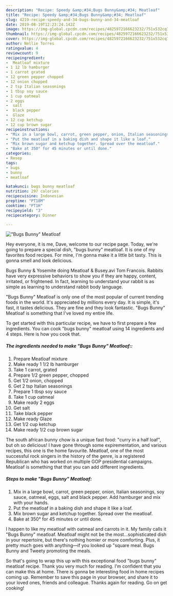 ```yaml
---
description: "Recipe: Speedy &amp;#34;Bugs Bunny&amp;#34; Meatloaf"
title: "Recipe: Speedy &amp;#34;Bugs Bunny&amp;#34; Meatloaf"
slug: 4219-recipe-speedy-and-34-bugs-bunny-and-34-meatloaf
date: 2019-08-19T12:23:24.142Z
image: https://img-global.cpcdn.com/recipes/4825972166623232/751x532cq70/bugs-bunny-meatloaf-recipe-main-photo.jpg
thumbnail: https://img-global.cpcdn.com/recipes/4825972166623232/751x532cq70/bugs-bunny-meatloaf-recipe-main-photo.jpg
cover: https://img-global.cpcdn.com/recipes/4825972166623232/751x532cq70/bugs-bunny-meatloaf-recipe-main-photo.jpg
author: Nellie Torres
ratingvalue: 4
reviewcount: 9
recipeingredient:
-  Meatloaf mixture
- 1 12 lb hamburger
- 1 carrot grated
- 12 green pepper chopped
- 12 onion chopped
- 2 tsp Italian seasonings
- 1 tbsp soy sauce
- 1 cup oatmeal
- 2 eggs
-  salt
-  black pepper
-  Glaze
- 12 cup ketchup
- 12 cup brown sugar
recipeinstructions:
- "Mix in a large bowl, carrot, green pepper, onion, Italian seasonings, soy sauce, oatmeal, eggs, salt and black pepper. Add hamburger and mix with your hands."
- "Put the meatloaf in a baking dish and shape it like a loaf."
- "Mix brown sugar and ketchup together. Spread over the meatloaf."
- "Bake at 350° for 45 minutes or until done."
categories:
- Resep
tags:
- bugs
- bunny
- meatloaf

katakunci: bugs bunny meatloaf
nutrition: 297 calories
recipecuisine: Indonesian
preptime: "PT18M"
cooktime: "PT1H"
recipeyield: "3"
recipecategory: Dinner

---
```



![&#34;Bugs Bunny&#34; Meatloaf](https://img-global.cpcdn.com/recipes/4825972166623232/751x532cq70/bugs-bunny-meatloaf-recipe-main-photo.jpg)

Hey everyone, it is me, Dave, welcome to our recipe page. Today, we're going to prepare a special dish, &#34;bugs bunny&#34; meatloaf. It is one of my favorites food recipes. For mine, I'm gonna make it a little bit tasty. This is gonna smell and look delicious.

Bugs Bunny &amp; Yosemite doing Meatloaf &amp; Busey.avi Tom Francois. Rabbits have very expressive behaviors to show you if they are happy, content, irritated, or frightened. In fact, learning to understand your rabbit is as simple as learning to understand rabbit body language.

&#34;Bugs Bunny&#34; Meatloaf is only one of the most popular of current trending foods in the world. It's appreciated by millions every day. It is simple, it's fast, it tastes delicious. They are fine and they look fantastic. &#34;Bugs Bunny&#34; Meatloaf is something that I've loved my entire life.


To get started with this particular recipe, we have to first prepare a few ingredients. You can cook &#34;bugs bunny&#34; meatloaf using 14 ingredients and 4 steps. Here is how you cook that.

##### The ingredients needed to make &#34;Bugs Bunny&#34; Meatloaf::

1. Prepare  Meatloaf mixture
1. Make ready 1 1/2 lb hamburger
1. Take 1 carrot, grated
1. Prepare 1/2 green pepper, chopped
1. Get 1/2 onion, chopped
1. Get 2 tsp Italian seasonings
1. Prepare 1 tbsp soy sauce
1. Take 1 cup oatmeal
1. Make ready 2 eggs
1. Get  salt
1. Take  black pepper
1. Make ready  Glaze
1. Get 1/2 cup ketchup
1. Make ready 1/2 cup brown sugar


The south african bunny chow is a unique fast food: &#34;curry in a half loaf&#34;, but oh so delicious! I have gone through some expirementation, and various recipes, this one is the home favourite. Meatloaf, one of the most successful rock singers in the history of the genre, is a registered Republican who has worked on multiple GOP presidential campaigns. Meatloaf is something that that you can add different ingredients. 

##### Steps to make &#34;Bugs Bunny&#34; Meatloaf:

1. Mix in a large bowl, carrot, green pepper, onion, Italian seasonings, soy sauce, oatmeal, eggs, salt and black pepper. Add hamburger and mix with your hands.
1. Put the meatloaf in a baking dish and shape it like a loaf.
1. Mix brown sugar and ketchup together. Spread over the meatloaf.
1. Bake at 350° for 45 minutes or until done.


I happen to like my meatloaf with oatmeal and carrots in it. My family calls it &#34;Bugs Bunny&#34; meatloaf. Meatloaf might not be the most…sophisticated dish in your repertoire, but there&#39;s nothing homier or more comforting. Plus, it pretty much goes with anything—if you looked up &#34;square meal. Bugs Bunny and Tweety promoting the meals. 

So that's going to wrap this up with this exceptional food &#34;bugs bunny&#34; meatloaf recipe. Thank you very much for reading. I'm confident that you can make this at home. There is gonna be interesting food in home recipes coming up. Remember to save this page in your browser, and share it to your loved ones, friends and colleague. Thanks again for reading. Go on get cooking!
